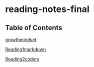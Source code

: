 # reading-notes-final

## Table of Contents

[growthmindset](growthmindset.md)

[Reading1markdown](reading1markdown.md)

[Reading2coders](reading2coders.md)


